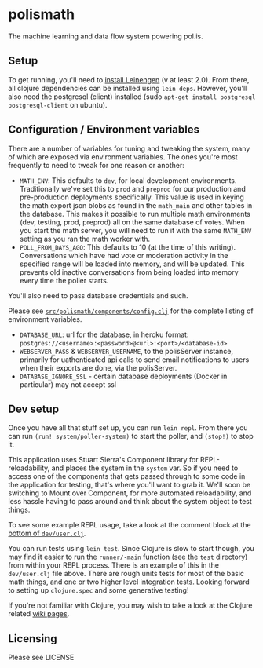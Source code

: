 # polismath

The machine learning and data flow system powering pol.is.


## Setup

To get running, you'll need to [install Leinengen](https://github.com/technomancy/leiningen) (v at least 2.0).
From there, all clojure dependencies can be installed using `lein deps`.
However, you'll also need the postgresql (client) installed (sudo `apt-get install postgresql postgresql-client` on ubuntu).


## Configuration / Environment variables

There are a number of variables for tuning and tweaking the system, many of which are exposed via environment variables.
The ones you're most frequently to need to tweak for one reason or another:

* `MATH_ENV`: This defaults to `dev`, for local development environments.
  Traditionally we've set this to `prod` and `preprod` for our production and pre-production deployments specifically.
  This value is used in keying the math export json blobs as found in the `math_main` and other tables in the database.
  This makes it possible to run multiple math environments (dev, testing, prod, preprod) all on the same database of votes.
  When you start the math server, you will need to run it with the same `MATH_ENV` setting as you ran the math worker with.
* `POLL_FROM_DAYS_AGO`: This defaults to 10 (at the time of this writing).
  Conversations which have had vote or moderation activity in the specified range will be loaded into memory, and will be updated.
  This prevents old inactive conversations from being loaded into memory every time the poller starts.
  
You'll also need to pass database credentials and such.

Please see [`src/polismath/components/config.clj`](https://github.com/pol-is/polisMath/blob/master/src/polismath/components/config.clj#L51) for the complete listing of environment variables.

* `DATABASE_URL`: url for the database, in heroku format: 
  `postgres://<username>:<password>@<url>:<port>/<database-id>`
* `WEBSERVER_PASS` & `WEBSERVER_USERNAME`, to the polisServer instance, primarily for uathenticated api calls to send
  email notifications to users when their exports are done, via the polisServer.
* `DATABASE_IGNORE_SSL` - certain database deployments (Docker in particular) may not accept ssl


## Dev setup

Once you have all that stuff set up, you can run `lein repl`.
From there you can run `(run! system/poller-system)` to start the poller, and `(stop!)` to stop it.

This application uses Stuart Sierra's Component library for REPL-reloadability, and places the system in the `system` var.
So if you need to access one of the components that gets passed through to some code in the application for testing, that's where you'll want to grab it.
We'll soon be switching to Mount over Component, for more automated reloadability, and less hassle having to pass around and think about the system object to test things.

To see some example REPL usage, take a look at the comment block at the [bottom of `dev/user.clj`](https://github.com/pol-is/polisMath/blob/master/dev/user.clj#L328).

You can run tests using `lein test`.
Since Clojure is slow to start though, you may find it easier to run the `runner/-main` function (see the `test` directory) from within your REPL process.
There is an example of this in the `dev/user.clj` file above.
There are rough units tests for most of the basic math things, and one or two higher level integration tests.
Looking forward to setting up `clojure.spec` and some generative testing!

If you're not familiar with Clojure, you may wish to take a look at the Clojure related [wiki pages](https://github.com/pol-is/polisMath/wiki).


## Licensing

Please see LICENSE

